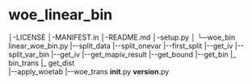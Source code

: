 # woe_linear_bin
│-LICENSE
│-MANIFEST.in
│-README.md
│-setup.py
│
└─woe_bin
    linear_woe_bin.py
     |--split_data
        |--split_onevar
           |--first_split
              |--get_iv
           |--split_var_bin
              |--get_iv
           |--get_mapiv_result
              |--get_bound
              |--get_bin
                 |_ bin_trans
              |_ get_dist              
     |--apply_woetab
        |--woe_trans
    __init__.py
    __version__.py
